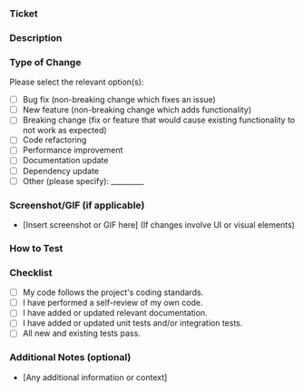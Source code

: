 ### Ticket



### Description


### Type of Change

Please select the relevant option(s):

* [ ] Bug fix (non-breaking change which fixes an issue)
* [ ] New feature (non-breaking change which adds functionality)
* [ ] Breaking change (fix or feature that would cause existing functionality to not work as expected)
* [ ] Code refactoring
* [ ] Performance improvement
* [ ] Documentation update
* [ ] Dependency update
* [ ] Other (please specify): _________

### Screenshot/GIF (if applicable)

* [Insert screenshot or GIF here] (If changes involve UI or visual elements)

### How to Test



### Checklist

* [ ] My code follows the project's coding standards.
* [ ] I have performed a self-review of my own code.
* [ ] I have added or updated relevant documentation.
* [ ] I have added or updated unit tests and/or integration tests.
* [ ] All new and existing tests pass.

### Additional Notes (optional)

* [Any additional information or context]
